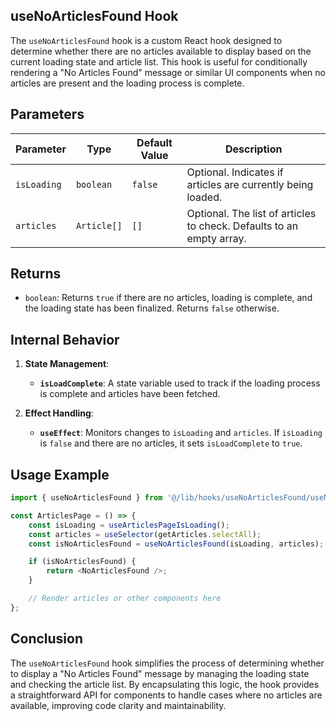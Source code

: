 ## useNoArticlesFound Hook

The `useNoArticlesFound` hook is a custom React hook designed to determine whether there are no articles available to display based on the current loading state and article list. This hook is useful for conditionally rendering a "No Articles Found" message or similar UI components when no articles are present and the loading process is complete.

## Parameters

| Parameter  | Type        | Default Value | Description                                                   |
|------------|-------------|---------------|---------------------------------------------------------------|
| `isLoading` | `boolean`   | `false`       | Optional. Indicates if articles are currently being loaded. |
| `articles`  | `Article[]` | `[]`          | Optional. The list of articles to check. Defaults to an empty array. |

## Returns

- `boolean`: Returns `true` if there are no articles, loading is complete, and the loading state has been finalized. Returns `false` otherwise.

## Internal Behavior

1. **State Management**:
    - **`isLoadComplete`**: A state variable used to track if the loading process is complete and articles have been fetched.

2. **Effect Handling**:
    - **`useEffect`**: Monitors changes to `isLoading` and `articles`. If `isLoading` is `false` and there are no articles, it sets `isLoadComplete` to `true`.

## Usage Example

```typescript jsx
import { useNoArticlesFound } from '@/lib/hooks/useNoArticlesFound/useNoArticlesFound';

const ArticlesPage = () => {
    const isLoading = useArticlesPageIsLoading();
    const articles = useSelector(getArticles.selectAll);
    const isNoArticlesFound = useNoArticlesFound(isLoading, articles);

    if (isNoArticlesFound) {
        return <NoArticlesFound />;
    }

    // Render articles or other components here
};
```
## Conclusion 
The `useNoArticlesFound` hook simplifies the process of determining whether to display a "No Articles Found" message by managing the loading state and checking the article list. By encapsulating this logic, the hook provides a straightforward API for components to handle cases where no articles are available, improving code clarity and maintainability.
